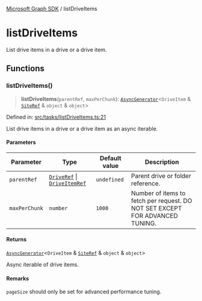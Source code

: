 [Microsoft Graph SDK](README.md) / listDriveItems

# listDriveItems

List drive items in a drive or a drive item.

## Functions

### listDriveItems()

> **listDriveItems**(`parentRef`, `maxPerChunk`): [`AsyncGenerator`](https://developer.mozilla.org/docs/Web/JavaScript/Reference/Global_Objects/AsyncGenerator)\<`DriveItem` & [`SiteRef`](Site-1.md#siteref) & `object` & `object`\>

Defined in: [src/tasks/listDriveItems.ts:21](https://github.com/Future-Secure-AI/microsoft-graph/blob/main/src/tasks/listDriveItems.ts#L21)

List drive items in a drive or a drive item as an async iterable.

#### Parameters

| Parameter | Type | Default value | Description |
| ------ | ------ | ------ | ------ |
| `parentRef` | [`DriveRef`](Drive-1.md#driveref) \| [`DriveItemRef`](DriveItem-1.md#driveitemref) | `undefined` | Parent drive or folder reference. |
| `maxPerChunk` | `number` | `1000` | Number of items to fetch per request. DO NOT SET EXCEPT FOR ADVANCED TUNING. |

#### Returns

[`AsyncGenerator`](https://developer.mozilla.org/docs/Web/JavaScript/Reference/Global_Objects/AsyncGenerator)\<`DriveItem` & [`SiteRef`](Site-1.md#siteref) & `object` & `object`\>

Async iterable of drive items.

#### Remarks

`pageSize` should only be set for advanced performance tuning.
